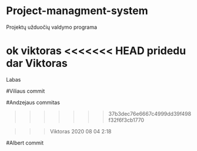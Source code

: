 # Project-managment-system
Projektų užduočių valdymo programa

ok viktoras
<<<<<<< HEAD
pridedu dar Viktoras
=======

Labas

#Viliaus commit

#Andzejaus commitas
>>>>>>> 37b3dec76e6667c4999dd39f498f32f6f3cb1770

>>>Viktoras 2020 08 04 2:18

#Albert commit
